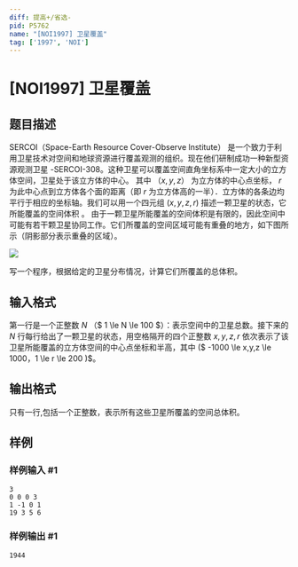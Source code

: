 ```yaml
---
diff: 提高+/省选-
pid: P5762
name: "[NOI1997] 卫星覆盖"
tag: ['1997', 'NOI']
---
```

# [NOI1997] 卫星覆盖
## 题目描述

SERCOI（Space-Earth Resource Cover-Observe lnstitute） 是一个致力于利用卫星技术对空间和地球资源进行覆盖观测的组织。现在他们研制成功一种新型资源观测卫星 -SERCOI-308。这种卫星可以覆盖空间直角坐标系中一定大小的立方体空间，卫星处于该立方体的中心。
    其中 $（x,y,z）$ 为立方体的中心点坐标， $r$ 为此中心点到立方体各个面的距离（即 $r$ 为立方体高的一半）．立方体的各条边均平行于相应的坐标轴。我们可以用一个四元组 $(x,y,z,r)$ 描述一颗卫星的状态，它所能覆盖的空间体积 。
由于一颗卫星所能覆盖的空间体积是有限的，因此空间中可能有若干颗卫星协同工作。它们所覆盖的空间区域可能有重叠的地方，如下图所示（阴影部分表示重叠的区域）。

![](https://cdn.luogu.com.cn/upload/image_hosting/yeajeuoh.png)

写一个程序，根据给定的卫星分布情况，计算它们所覆盖的总体积。

## 输入格式

第一行是一个正整数 $N$ （$ 1 \le N \le 100 $）：表示空间中的卫星总数。接下来的 $N$ 行每行给出了一颗卫星的状态，用空格隔开的四个正整数 $x,y,z,r$ 依次表示了该卫星所能覆盖的立方体空间的中心点坐标和半高，其中 ($ -1000 \le x,y,z \le 1000$，$1 \le r \le 200 )$。
## 输出格式

只有一行,包括一个正整数，表示所有这些卫星所覆盖的空间总体积。

## 样例

### 样例输入 #1
```
3
0 0 0 3
1 -1 0 1
19 3 5 6

```
### 样例输出 #1
```
1944

```
